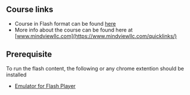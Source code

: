 ## Course links

* Course in Flash format can be found [here](https://ix.cs.uoregon.edu/~norris/cis330books/ThinkingInC/Index.html)
* More info about the course can be found here at [www.mindviewllc.com](https://www.mindviewllc.com/quicklinks/)

## Prerequisite

To run the flash content, the following or any chrome extention should be installed

* [Emulator for Flash Player](https://chromewebstore.google.com/detail/flash-player-for-chrome/oakbcaafbicdddpdlhbchhpblmhefngh)
